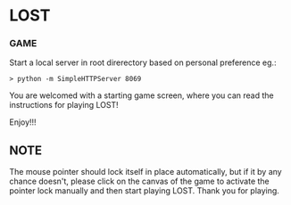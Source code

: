 # LOST

### GAME

Start a local server in root direrectory based on personal preference eg.:

`> python -m SimpleHTTPServer 8069`

You are welcomed with a starting game screen, where you can read the instructions for playing LOST!

Enjoy!!!

## NOTE
The mouse pointer should lock itself in place automatically, but if it by any chance doesn't, please click on the canvas of the game to activate the pointer lock manually and then start playing LOST. Thank you for playing.
